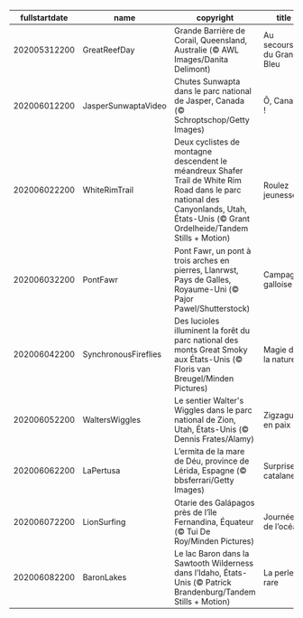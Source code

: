 |fullstartdate|name|copyright|title|image|
|--|--|--|--|--|
202005312200|GreatReefDay|Grande Barrière de Corail, Queensland, Australie (© AWL Images/Danita Delimont)|Au secours du Grand Bleu|![](/fr-FR/2020/06/202005312200GreatReefDay.jpg)|
202006012200|JasperSunwaptaVideo|Chutes Sunwapta dans le parc national de Jasper, Canada (© Schroptschop/Getty Images)|Ô, Canada !|![](/fr-FR/2020/06/202006012200JasperSunwaptaVideo.jpg)|
202006022200|WhiteRimTrail|Deux cyclistes de montagne descendent le méandreux Shafer Trail de White Rim Road dans le parc national des Canyonlands, Utah, États-Unis (© Grant Ordelheide/Tandem Stills + Motion)|Roulez jeunesse !|![](/fr-FR/2020/06/202006022200WhiteRimTrail.jpg)|
202006032200|PontFawr|Pont Fawr, un pont à trois arches en pierres, Llanrwst, Pays de Galles, Royaume-Uni (© Pajor Pawel/Shutterstock)|Campagne galloise|![](/fr-FR/2020/06/202006032200PontFawr.jpg)|
202006042200|SynchronousFireflies|Des lucioles illuminent la forêt du parc national des monts Great Smoky aux États-Unis (© Floris van Breugel/Minden Pictures)|Magie de la nature|![](/fr-FR/2020/06/202006042200SynchronousFireflies.jpg)|
202006052200|WaltersWiggles|Le sentier Walter's Wiggles dans le parc national de Zion, Utah, États-Unis (© Dennis Frates/Alamy)|Zigzaguer en paix|![](/fr-FR/2020/06/202006052200WaltersWiggles.jpg)|
202006062200|LaPertusa|L’ermita de la mare de Déu, province de Lérida, Espagne (© bbsferrari/Getty Images)|Surprise catalane|![](/fr-FR/2020/06/202006062200LaPertusa.jpg)|
202006072200|LionSurfing|Otarie des Galápagos près de l’île Fernandina, Équateur (© Tui De Roy/Minden Pictures)|Journée de l’océan|![](/fr-FR/2020/06/202006072200LionSurfing.jpg)|
202006082200|BaronLakes|Le lac Baron dans la Sawtooth Wilderness dans l’Idaho, États-Unis (© Patrick Brandenburg/Tandem Stills + Motion)|La perle rare|![](/fr-FR/2020/06/202006082200BaronLakes.jpg)|
